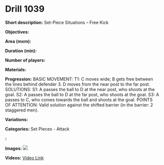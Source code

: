 # Drill 1039

**Short description:**
Set-Piece Situations – Free Kick

**Objectives:**


**Area (mxm):**


**Duration (min):**


**Number of players:**


**Materials:**


**Progression:**
BASIC MOVEMENT: T1: C moves wide; B gets free between the lines behind defender 3. D moves from the near post to the far post. SOLUTIONS: S1: A passes the ball to D at the near post, who shoots at the goal. S2: A passes the ball to D at the far post, who shoots at the goal. S3: A passes to C, who comes towards the ball and shoots at the goal. POINTS OF ATTENTION: Valid solution against the shifted barrier (in the barrier: 2 staggered men).

**Variations:**


**Categories:**
Set Pieces - Attack

**:**


**Images:**
![](https://www.coachingfutsal.com/\images\e68b1577df9123279d8c9714946f8ebf538d9317d675e9026c97819cc0900e3e27503b78bb2acdeed3fbcc0014506f9c8c7e334c9c2c5e4a152fbb23f186a27951c828ddc7355.jpg)

**Videos:**
[Video Link](https://www.youtube.com/embed/Quyvr5zSInE)

